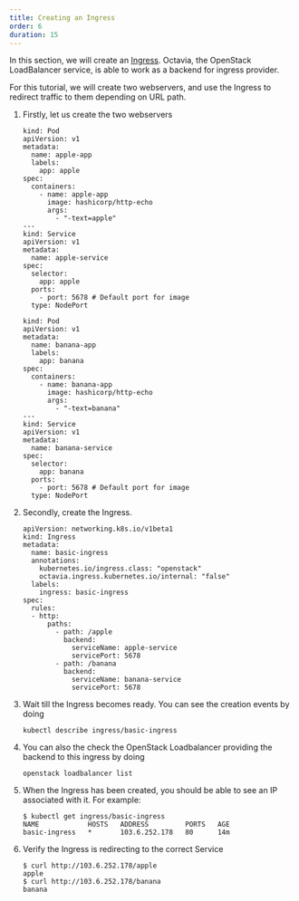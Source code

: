 ```yaml
---
title: Creating an Ingress
order: 6
duration: 15
---
```


In this section, we will create an [Ingress]. Octavia, the OpenStack
LoadBalancer service, is able to work as a backend for ingress provider.

For this tutorial, we will create two webservers, and use the Ingress to
redirect traffic to them depending on URL path.

1. Firstly, let us create the two webservers

   ```
   kind: Pod
   apiVersion: v1
   metadata:
     name: apple-app
     labels:
       app: apple
   spec:
     containers:
       - name: apple-app
         image: hashicorp/http-echo
         args:
           - "-text=apple"
   ---
   kind: Service
   apiVersion: v1
   metadata:
     name: apple-service
   spec:
     selector:
       app: apple
     ports:
       - port: 5678 # Default port for image
     type: NodePort
   ```

   ```
   kind: Pod
   apiVersion: v1
   metadata:
     name: banana-app
     labels:
       app: banana
   spec:
     containers:
       - name: banana-app
         image: hashicorp/http-echo
         args:
           - "-text=banana"
   ---
   kind: Service
   apiVersion: v1
   metadata:
     name: banana-service
   spec:
     selector:
       app: banana
     ports:
       - port: 5678 # Default port for image
     type: NodePort
   ```

2. Secondly, create the Ingress.

   ```
   apiVersion: networking.k8s.io/v1beta1
   kind: Ingress
   metadata:
     name: basic-ingress
     annotations:
       kubernetes.io/ingress.class: "openstack"
       octavia.ingress.kubernetes.io/internal: "false"
     labels:
       ingress: basic-ingress
   spec:
     rules:
     - http:
         paths:
           - path: /apple
             backend:
               serviceName: apple-service
               servicePort: 5678
           - path: /banana
             backend:
               serviceName: banana-service
               servicePort: 5678
   ```

3. Wait till the Ingress becomes ready. You can see the creation events by doing

   ```
   kubectl describe ingress/basic-ingress
   ```

4. You can also the check the OpenStack Loadbalancer providing the backend to this ingress by doing

   ```
   openstack loadbalancer list
   ```

5. When the Ingress has been created, you should be able to see an IP associated
   with it. For example:

   ```
   $ kubectl get ingress/basic-ingress
   NAME            HOSTS   ADDRESS         PORTS   AGE
   basic-ingress   *       103.6.252.178   80      14m
   ```

6. Verify the Ingress is redirecting to the correct Service

   ```
   $ curl http://103.6.252.178/apple
   apple
   $ curl http://103.6.252.178/banana
   banana
   ```

[Ingress]: https://kubernetes.io/docs/concepts/services-networking/ingress/
